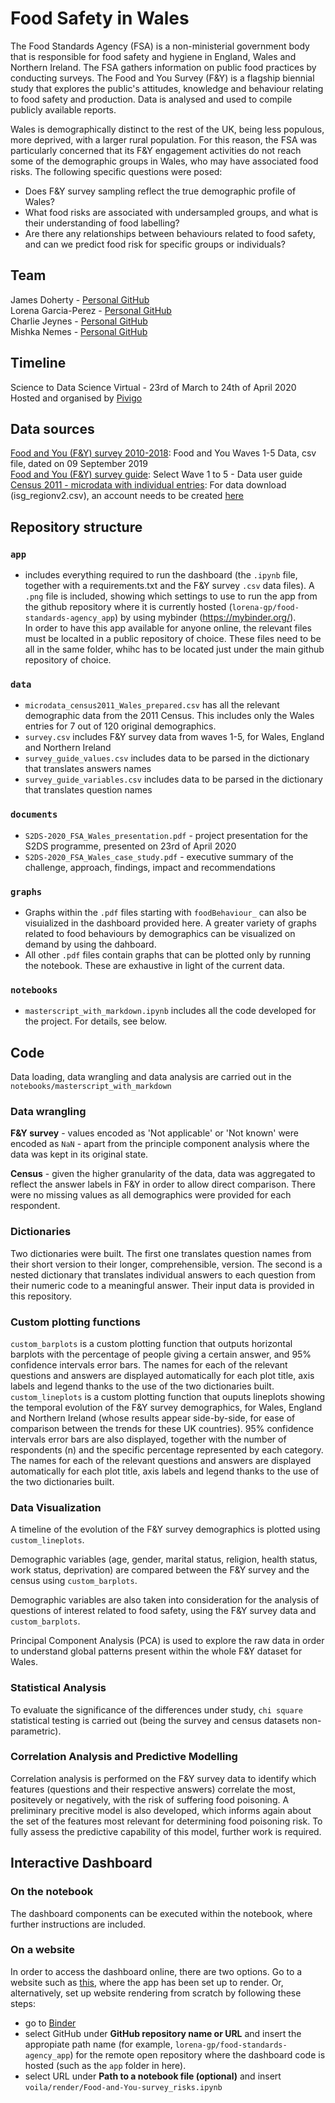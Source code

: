 # Food Safety in Wales 


The Food Standards Agency (FSA) is a non-ministerial government body that is responsible for food safety and hygiene in England, Wales and Northern Ireland. The FSA gathers information on public food practices by conducting surveys. The Food and You Survey (F&Y) is a flagship biennial study that explores the public's attitudes, knowledge and behaviour relating to food safety and production. Data is analysed and used to compile publicly available reports. 

Wales is demographically distinct to the rest of the UK, being less populous, more deprived, with a larger rural population. For this reason, the FSA was particularly concerned that its F&Y engagement activities do not reach some of the demographic groups in Wales, who may have associated food risks. The following specific questions were posed: 

* Does F&Y survey sampling reflect the true demographic profile of Wales? 
* What food risks are associated with undersampled groups, and what is their understanding of food labelling? 
* Are there any relationships between behaviours related to food safety, and can we predict food risk for specific groups or individuals?


## Team

James Doherty - [Personal GitHub](https://github.com/jimmyd83) \
Lorena Garcia-Perez - [Personal GitHub](https://github.com/lorena-gp) \
Charlie Jeynes - [Personal GitHub](https://github.com/charliejeynes) \
Mishka Nemes - [Personal GitHub](https://github.com/mihaelanemes) 


## Timeline

Science to Data Science Virtual - 23rd of March to 24th of April 2020 \
Hosted and organised by [Pivigo](https://www.pivigo.com/)

## Data sources

[Food and You (F&Y) survey 2010-2018](https://data.gov.uk/dataset/6cae91e7-a5aa-45b4-880d-29b3b7ea93b0/food-and-you-wave-five): Food and You Waves 1-5 Data, csv file, dated on 09 September 2019 \
[Food and You (F&Y) survey guide](https://data.food.gov.uk/catalog/datasets/3f3ad1b7-8cf3-444b-abbf-f784ea4551e1): Select Wave 1 to 5 - Data user guide \
[Census 2011 - microdata with individual entries](https://www.ons.gov.uk/census/2011census/2011censusdata/censusmicrodata/securemicrodata): For data download (isg_regionv2.csv), an account needs to be created [here](https://www.ukdataservice.ac.uk/get-data/how-to-access/registration)


## Repository structure

### `app`
* includes everything required to run the dashboard (the `.ipynb` file, together with a requirements.txt and the F&Y survey `.csv` data files). A `.png` file is included, showing which settings to use to run the app from the github repository where it is currently hosted (`lorena-gp/food-standards-agency_app`) by using mybinder (https://mybinder.org/).\
In order to have this app available for anyone online, the relevant files must be localted in a public repository of choice. These files need to be all in the same folder, whihc has to be located just under the main github repository of choice.

### `data`
*  `microdata_census2011_Wales_prepared.csv` has all the relevant demographic data from the 2011 Census. This includes only the Wales entries for 7 out of 120 original demographics.
*  `survey.csv` includes F&Y survey data from waves 1-5, for Wales, England and Northern Ireland
*  `survey_guide_values.csv` includes data to be parsed in the dictionary that translates answers names 
*  `survey_guide_variables.csv` includes data to be parsed in the dictionary that translates question names 

### `documents`
* `S2DS-2020_FSA_Wales_presentation.pdf` - project presentation for the S2DS programme, presented on 23rd of April 2020
* `S2DS-2020_FSA_Wales_case_study.pdf` - executive summary of the challenge, approach, findings, impact and recommendations 

### `graphs`
* Graphs within the `.pdf` files starting with `foodBehaviour_` can also be visuialized in the dashboard provided here. A greater variety of graphs related to food behaviours by demographics can be visualized on demand by using the dahboard.
* All other `.pdf` files contain graphs that can be plotted only by running the notebook. These are exhaustive in light of the current data.

### `notebooks` 
* `masterscript_with_markdown.ipynb` includes all the code developed for the project. For details, see below.



## Code

Data loading, data wrangling and data analysis are carried out in the `notebooks/masterscript_with_markdown`

### Data wrangling 

**F&Y survey** - values encoded as 'Not applicable' or 'Not known' were encoded as `NaN`  - apart from the principle component analysis where the data was kept in its original state.  

**Census** - given the higher granularity of the data, data was aggregated to reflect the answer labels in F&Y in order to allow direct comparison. There were no missing values as all demographics were provided for each respondent.

### Dictionaries 

Two dictionaries were built. The first one translates question names from their short version to their longer, comprehensible, version. The second is a nested dictionary that translates individual answers to each question from their numeric code to a meaningful answer. Their input data is provided in this repository.

### Custom plotting functions

`custom_barplots` is a custom plotting function that outputs horizontal barplots with the percentage of people giving a certain answer, and 95% confidence intervals error bars. The names for each of the relevant questions and answers are displayed automatically for each plot title, axis labels and legend thanks to the use of the two dictionaries built. \
`custom_lineplots` is a custom plotting function that ouputs lineplots showing the temporal evolution of the F&Y survey demographics, for Wales, England and Northern Ireland (whose results appear side-by-side, for ease of comparison between the trends for these UK countries). 95% confidence intervals error bars are also displayed, together with the number of respondents (n) and the specific percentage represented by each category. The names for each of the relevant questions and answers are displayed automatically for each plot title, axis labels and legend thanks to the use of the two dictionaries built.

### Data Visualization

A timeline of the evolution of the F&Y survey demographics is plotted using `custom_lineplots`. 

Demographic variables (age, gender, marital status, religion, health status, work status, deprivation) are compared between the F&Y survey and the census using `custom_barplots`. 

Demographic variables are also taken into consideration for the analysis of questions of interest related to food safety, using the F&Y survey data and `custom_barplots`.

Principal Component Analysis (PCA) is used to explore the raw data in order to understand global patterns present within the whole F&Y dataset for Wales.

### Statistical Analysis

To evaluate the significance of the differences under study, `chi square` statistical testing is carried out (being the survey and census datasets non-parametric).

### Correlation Analysis and Predictive Modelling

Correlation analysis is performed on the F&Y survey data to identify which features (questions and their respective answers) correlate the most, positevely or negatively, with the risk of suffering food poisoning.  A preliminary precitive model is also developed, which informs again about the set of the features most relevant for determining food poisoning risk. To fully assess the predictive capability of this model, further work is required.


## Interactive Dashboard

### On the notebook
The dashboard components can be executed within the notebook, where further instructions are included.

### On a website
In order to access the dashboard online, there are two options. Go to a website such as [this](https://mybinder.org/v2/gh/lorena-gp/food-standards-agency_app/master?urlpath=voila%2Frender%2FFood-and-You-survey_risks.ipynb), where the app has been set up to render. Or, alternatively, set up website rendering from scratch by following these steps:
* go to [Binder](https://mybinder.org/)
* select GitHub under __GitHub repository name or URL__ and insert the appropiate path name (for example, `lorena-gp/food-standards-agency_app`) for the remote open repository where the dashboard code is hosted (such as the `app` folder in here). 
* select URL under __Path to a notebook file (optional)__ and insert `voila/render/Food-and-You-survey_risks.ipynb`
